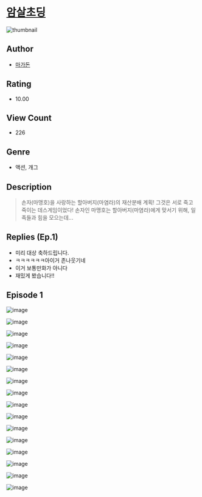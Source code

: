 # [암살초딩](https://comic.naver.com/challenge/list?titleId=810165)
![thumbnail](https://image-comic.pstatic.net/user_contents_data/challenge_comic/2023/05/23/366802/upload_3702293352301278260_480x623.jpeg)

## Author
- [마가돈](https://comic.naver.com/artistTitle?id=366802)

## Rating
- 10.00

## View Count
- 226

## Genre
- 액션, 개그

## Description
> 손자(마맹호)을 사랑하는 할아버지(마염라)의 재산분배 계획! 그것은 서로 죽고 죽이는 데스게임이었다! 손자인 마맹호는 할아버지(마염라)에게 맞서기 위해, 일족들과 힘을 모으는데...

## Replies (Ep.1)
- 미리 대상 축하드립니다.
- ㅋㅋㅋㅋㅋㅋ아이거 존나웃기네
- 이거 보통만화가 아니다
- 재밌게 봤습니다!!

## Episode 1
![image](https://image-comic.pstatic.net/user_contents_data/challenge_comic/2023/05/23/366802/upload_3762249730742116921.jpeg)

![image](https://image-comic.pstatic.net/user_contents_data/challenge_comic/2023/05/23/366802/upload_7234242678520951905.jpeg)

![image](https://image-comic.pstatic.net/user_contents_data/challenge_comic/2023/05/23/366802/upload_4121698764097348706.jpeg)

![image](https://image-comic.pstatic.net/user_contents_data/challenge_comic/2023/05/23/366802/upload_3618982286871377975.jpeg)

![image](https://image-comic.pstatic.net/user_contents_data/challenge_comic/2023/05/23/366802/upload_4121467888181065784.jpeg)

![image](https://image-comic.pstatic.net/user_contents_data/challenge_comic/2023/05/23/366802/upload_7378697431009015349.jpeg)

![image](https://image-comic.pstatic.net/user_contents_data/challenge_comic/2023/05/23/366802/upload_3847588543919896120.jpeg)

![image](https://image-comic.pstatic.net/user_contents_data/challenge_comic/2023/05/23/366802/upload_7149013850010444902.jpeg)

![image](https://image-comic.pstatic.net/user_contents_data/challenge_comic/2023/05/23/366802/upload_3762535805612549686.jpeg)

![image](https://image-comic.pstatic.net/user_contents_data/challenge_comic/2023/05/23/366802/upload_3978755866004436580.jpeg)

![image](https://image-comic.pstatic.net/user_contents_data/challenge_comic/2023/05/23/366802/upload_7363439688552821045.jpeg)

![image](https://image-comic.pstatic.net/user_contents_data/challenge_comic/2023/05/23/366802/upload_7234581337581249841.jpeg)

![image](https://image-comic.pstatic.net/user_contents_data/challenge_comic/2023/05/23/366802/upload_3847817019805743461.jpeg)

![image](https://image-comic.pstatic.net/user_contents_data/challenge_comic/2023/05/23/366802/upload_3906985056264139105.jpeg)

![image](https://image-comic.pstatic.net/user_contents_data/challenge_comic/2023/05/23/366802/upload_3832956054987433011.jpeg)

![image](https://image-comic.pstatic.net/user_contents_data/challenge_comic/2023/05/23/366802/upload_3906933567374177637.jpeg)
